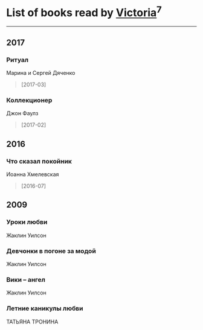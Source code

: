 # List of books read by [Victoria](http://vk.com/id79282053)<sup>7</sup>
---

## 2017

### Ритуал
Марина и Сергей Дяченко
> [2017-03] 


### Коллекционер
Джон Фаулз
> [2017-02] 



## 2016

### Что сказал покойник
Иоанна Хмелевская
> [2016-07] 



## 2009

### Уроки любви
Жаклин Уилсон


### Девчонки в погоне за модой
Жаклин Уилсон


### Вики – ангел
Жаклин Уилсон


### Летние каникулы любви
ТАТЬЯНА ТРОНИНА



